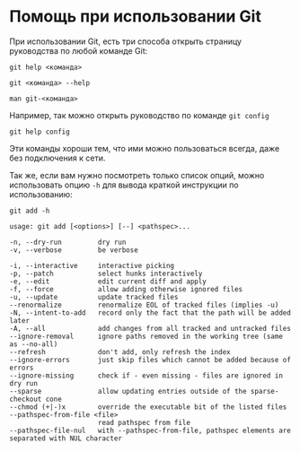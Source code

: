 # Помощь при использовании Git

При использовании Git, есть три способа открыть страницу руководства по любой команде Git:

    git help <команда> 

    git <команда> --help

    man git-<команда>

Например, так можно открыть руководство по команде `git config`

    git help config

Эти команды хороши тем, что ими можно пользоваться всегда, даже без подключения к сети.

Так же, если вам нужно посмотреть только список опций, можно использовать опцию `-h` для вывода краткой инструкции по использованию:

    git add -h

    usage: git add [<options>] [--] <pathspec>...

    -n, --dry-run         dry run
    -v, --verbose         be verbose

    -i, --interactive     interactive picking
    -p, --patch           select hunks interactively
    -e, --edit            edit current diff and apply
    -f, --force           allow adding otherwise ignored files
    -u, --update          update tracked files
    --renormalize         renormalize EOL of tracked files (implies -u)
    -N, --intent-to-add   record only the fact that the path will be added later
    -A, --all             add changes from all tracked and untracked files
    --ignore-removal      ignore paths removed in the working tree (same as --no-all)
    --refresh             don't add, only refresh the index
    --ignore-errors       just skip files which cannot be added because of errors
    --ignore-missing      check if - even missing - files are ignored in dry run
    --sparse              allow updating entries outside of the sparse-checkout cone
    --chmod (+|-)x        override the executable bit of the listed files
    --pathspec-from-file <file>
                          read pathspec from file
    --pathspec-file-nul   with --pathspec-from-file, pathspec elements are separated with NUL character
